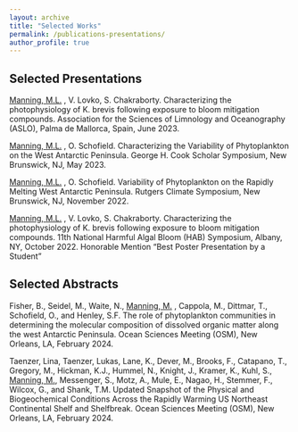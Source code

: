 ```yaml
---
layout: archive
title: "Selected Works"
permalink: /publications-presentations/
author_profile: true
---
```

Selected Presentations
----------------------

<u>Manning, M.L.</u> , V. Lovko, S. Chakraborty. Characterizing the photophysiology of K. brevis following exposure to bloom mitigation compounds. Association for the Sciences of Limnology and Oceanography (ASLO), Palma de Mallorca, Spain, June 2023.

<u>Manning, M.L.</u> , O. Schofield. Characterizing the Variability of Phytoplankton on the West Antarctic Peninsula. George H. Cook Scholar Symposium, New Brunswick, NJ, May 2023.

<u>Manning, M.L.</u> , O. Schofield. Variability of Phytoplankton on the Rapidly Melting West Antarctic Peninsula. Rutgers Climate Symposium, New Brunswick, NJ, November 2022.

<u>Manning, M.L.</u> , V. Lovko, S. Chakraborty. Characterizing the photophysiology of K. brevis following exposure to bloom mitigation compounds. 11th National Harmful Algal Bloom (HAB) Symposium, Albany, NY, October 2022. Honorable Mention “Best Poster Presentation by a Student”

Selected Abstracts
-------------------

Fisher, B., Seidel, M., Waite, N., <u>Manning, M.</u> , Cappola, M., Dittmar, T., Schofield, O., and Henley, S.F. The role of phytoplankton communities in determining the molecular composition of dissolved organic matter along the west Antarctic Peninsula. Ocean Sciences Meeting (OSM), New Orleans, LA, February 2024.

Taenzer, Lina, Taenzer, Lukas, Lane, K., Dever, M., Brooks, F., Catapano, T., Gregory, M., Hickman, K.J., Hummel, N., Knight, J., Kramer, K., Kuhl, S., <u>Manning, M.</u>, Messenger, S., Motz, A., Mule, E., Nagao, H., Stemmer, F., Wilcox, G., and Shank, T.M. Updated Snapshot of the Physical and Biogeochemical Conditions Across the Rapidly Warming US Northeast Continental Shelf and Shelfbreak. Ocean Sciences Meeting (OSM), New Orleans, LA, February 2024.

